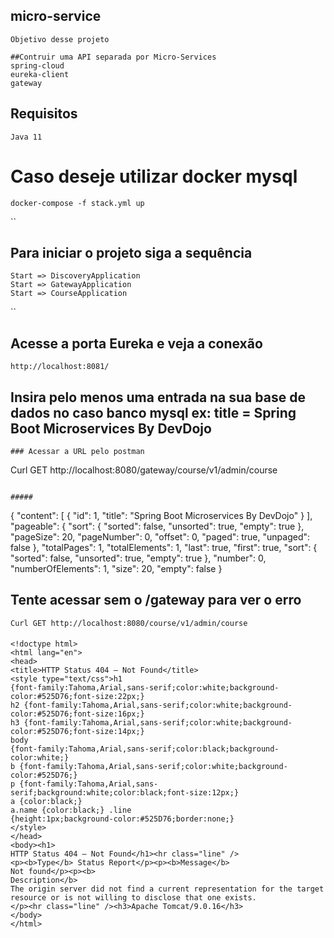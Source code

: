 ## micro-service
```
Objetivo desse projeto

##Contruir uma API separada por Micro-Services
spring-cloud
eureka-client
gateway
```
## Requisitos
```
Java 11

```

# Caso deseje utilizar docker mysql
```
docker-compose -f stack.yml up

```
``
## Para iniciar o projeto siga a sequência
```
Start => DiscoveryApplication
Start => GatewayApplication
Start => CourseApplication

```

``
## Acesse a porta Eureka e veja a conexão
```
http://localhost:8081/

```
## Insira pelo menos uma entrada na sua base de dados no caso banco mysql  ex: title = Spring Boot Microservices By DevDojo


```
### Acessar a URL pelo postman
```
Curl GET http://localhost:8080/gateway/course/v1/admin/course

```

#####
```
{
    "content": [
        {
            "id": 1,
            "title": "Spring Boot Microservices By DevDojo"
        }
    ],
    "pageable": {
        "sort": {
            "sorted": false,
            "unsorted": true,
            "empty": true
        },
        "pageSize": 20,
        "pageNumber": 0,
        "offset": 0,
        "paged": true,
        "unpaged": false
    },
    "totalPages": 1,
    "totalElements": 1,
    "last": true,
    "first": true,
    "sort": {
        "sorted": false,
        "unsorted": true,
        "empty": true
    },
    "number": 0,
    "numberOfElements": 1,
    "size": 20,
    "empty": false
}

## Tente acessar sem o /gateway  para ver o erro
```
Curl GET http://localhost:8080/course/v1/admin/course
```

####
```
<!doctype html>
<html lang="en">
<head>
<title>HTTP Status 404 – Not Found</title>
<style type="text/css">h1
{font-family:Tahoma,Arial,sans-serif;color:white;background-color:#525D76;font-size:22px;}
h2 {font-family:Tahoma,Arial,sans-serif;color:white;background-color:#525D76;font-size:16px;}
h3 {font-family:Tahoma,Arial,sans-serif;color:white;background-color:#525D76;font-size:14px;}
body
{font-family:Tahoma,Arial,sans-serif;color:black;background-color:white;}
b {font-family:Tahoma,Arial,sans-serif;color:white;background-color:#525D76;}
p {font-family:Tahoma,Arial,sans-serif;background:white;color:black;font-size:12px;}
a {color:black;}
a.name {color:black;} .line
{height:1px;background-color:#525D76;border:none;}
</style>
</head>
<body><h1>
HTTP Status 404 – Not Found</h1><hr class="line" />
<p><b>Type</b> Status Report</p><p><b>Message</b>
Not found</p><p><b>
Description</b>
The origin server did not find a current representation for the target resource or is not willing to disclose that one exists.
</p><hr class="line" /><h3>Apache Tomcat/9.0.16</h3>
</body>
</html>

```

